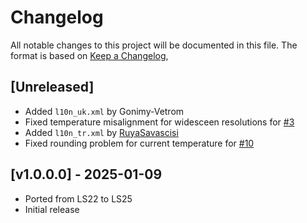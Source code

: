 # Changelog

All notable changes to this project will be documented in this file.
The format is based on [Keep a Changelog](https://keepachangelog.com/en/1.0.0/),

## [Unreleased]
- Added `l10n_uk.xml` by Gonimy-Vetrom
- Fixed temperature misalignment for widesceen resolutions for [#3](https://github.com/Peppie84/FS25_ExtendedGameInfoDisplay/issues/3)
- Added `l10n_tr.xml` by [RuyaSavascisi](https://github.com/RuyaSavascisi)
- Fixed rounding problem for current temperature for [#10](https://github.com/Peppie84/FS25_ExtendedGameInfoDisplay/issues/10)

## [v1.0.0.0] - 2025-01-09
- Ported from LS22 to LS25
- Initial release
